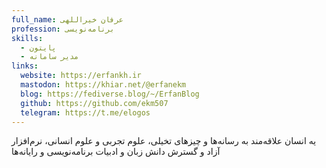 ```yaml
---
full_name: عرفان خیراللهی
profession: برنامه‌نویسی
skills:
  - پایتون
  - مدیر سامانه
links:
  website: https://erfankh.ir
  mastodon: https://khiar.net/@erfanekm
  blog: https://fediverse.blog/~/ErfanBlog
  github: https://github.com/ekm507
  telegram: https://t.me/elogos
---
```


یه انسان علاقه‌مند به رسانه‌ها و چیزهای تخیلی، علوم تجربی و علوم انسانی، نرم‌افزار آزاد و گسترش دانش زبان و ادبیات برنامه‌نویسی و رایانه‌ها
